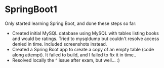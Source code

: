 # SpringBoot1

Only started learning Spring Boot, and done these steps so far:
* Created initial MySQL database using MySQL with tables listing books and would be ratings. 
Tried to mysqldump but couldn't resolve access denied in time. Included screenshots instead.
* Created a Spring Boot app to create a copy of an empty table (code along attempt). It failed to build, and I failed to fix it in time..
* Resolved locally the ^ issue after exam, but well... :) 
